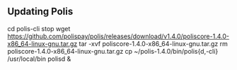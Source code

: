 ## Updating Polis

cd
polis-cli stop
wget https://github.com/polispay/polis/releases/download/v1.4.0/poliscore-1.4.0-x86_64-linux-gnu.tar.gz
tar -xvf poliscore-1.4.0-x86_64-linux-gnu.tar.gz
rm poliscore-1.4.0-x86_64-linux-gnu.tar.gz
cp ~/polis-1.4.0/bin/polis{d,-cli} /usr/local/bin
polisd &
